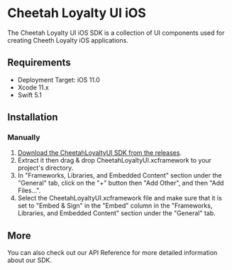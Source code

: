 # Cheetah Loyalty UI iOS

The Cheetah Loyalty UI iOS SDK is a collection of UI components used for creating Cheeth Loyalty iOS applications.

## Requirements
* Deployment Target: iOS 11.0
* Xcode 11.x
* Swift 5.1

## Installation

### Manually

1. [Download the CheetahLoyaltyUI SDK from the releases](https://github.com/LoyalSphere/cheetah-loyalty-ios-sdk/releases).
2. Extract it then drag & drop CheetahLoyaltyUI.xcframework to your project's directory.
3. In "Frameworks, Libraries, and Embedded Content" section under the "General" tab, click on the "+" button then "Add Other", and then "Add Files...".
4. Select the CheetahLoyaltyUI.xcframework file and make sure that it is set to "Embed & Sign" in the "Embed" column in the "Frameworks, Libraries, and Embedded Content" section under the "General" tab.

## More
You can also check out our API Reference for more detailed information about our SDK.
